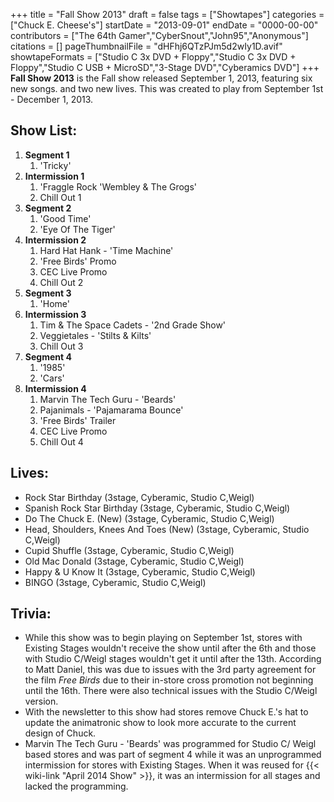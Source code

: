 +++
title = "Fall Show 2013"
draft = false
tags = ["Showtapes"]
categories = ["Chuck E. Cheese's"]
startDate = "2013-09-01"
endDate = "0000-00-00"
contributors = ["The 64th Gamer","CyberSnout","John95","Anonymous"]
citations = []
pageThumbnailFile = "dHFhj6QTzPJm5d2wIy1D.avif"
showtapeFormats = ["Studio C 3x DVD + Floppy","Studio C 3x DVD + Floppy","Studio C USB + MicroSD","3-Stage DVD","Cyberamics DVD"]
+++
**Fall Show 2013** is the Fall show released September 1, 2013, featuring six new songs. and two new lives.
This was created to play from September 1st - December 1, 2013.

## Show List:

1.  **Segment 1**
    1.  'Tricky'
2.  **Intermission 1**
    1.  'Fraggle Rock 'Wembley & The Grogs'
    2.  Chill Out 1
3.  **Segment 2**
    1.  'Good Time'
    2.  'Eye Of The Tiger'
4.  **Intermission 2**
    1.  Hard Hat Hank - 'Time Machine'
    2.  'Free Birds' Promo
    3.  CEC Live Promo
    4.  Chill Out 2
5.  **Segment 3**
    1.  'Home'
6.  **Intermission 3**
    1.  Tim & The Space Cadets - '2nd Grade Show'
    2.  Veggietales - 'Stilts & Kilts'
    3.  Chill Out 3
7.  **Segment 4**
    1.  '1985'
    2.  'Cars'
8.  **Intermission 4**
    1.  Marvin The Tech Guru - 'Beards'
    2.  Pajanimals - 'Pajamarama Bounce'
    3.  'Free Birds' Trailer
    4.  CEC Live Promo
    5.  Chill Out 4

## Lives:

- Rock Star Birthday (3stage, Cyberamic, Studio C,Weigl)
- Spanish Rock Star Birthday (3stage, Cyberamic, Studio C,Weigl)
- Do The Chuck E. (New) (3stage, Cyberamic, Studio C,Weigl)
- Head, Shoulders, Knees And Toes (New) (3stage, Cyberamic, Studio C,Weigl)
- Cupid Shuffle (3stage, Cyberamic, Studio C,Weigl)
- Old Mac Donald (3stage, Cyberamic, Studio C,Weigl)
- Happy & U Know It (3stage, Cyberamic, Studio C,Weigl)
- BINGO (3stage, Cyberamic, Studio C,Weigl)

## Trivia:

- While this show was to begin playing on September 1st, stores with Existing Stages wouldn't receive the show until after the 6th and those with Studio C/Weigl stages wouldn't get it until after the 13th. According to Matt Daniel, this was due to issues with the 3rd party agreement for the film *Free Birds* due to their in-store cross promotion not beginning until the 16th. There were also technical issues with the Studio C/Weigl version.
- With the newsletter to this show had stores remove Chuck E.'s hat to update the animatronic show to look more accurate to the current design of Chuck.
- Marvin The Tech Guru - 'Beards' was programmed for Studio C/ Weigl based stores and was part of segment 4 while it was an unprogrammed intermission for stores with Existing Stages. When it was reused for {{< wiki-link "April 2014 Show" >}}, it was an intermission for all stages and lacked the programming.
